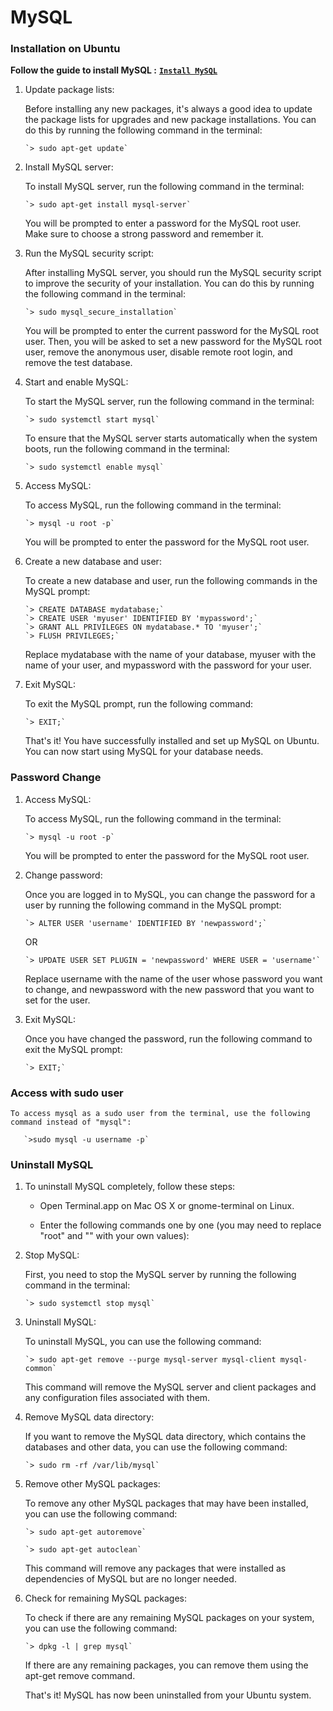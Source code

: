 # **MySQL**


### **Installation on Ubuntu**

**Follow the guide to install MySQL :**   [**`Install MySQL`**](https://dev.mysql.com/doc/mysql-apt-repo-quick-guide/en/)

 1. Update package lists:

    Before installing any new packages, it's always a good idea to update the package lists for upgrades and new package installations. You can do this by running the following command in the terminal:

        `> sudo apt-get update`

 2. Install MySQL server:

    To install MySQL server, run the following command in the terminal:

        `> sudo apt-get install mysql-server`

    You will be prompted to enter a password for the MySQL root user. Make sure to choose a strong password and remember it.

 3. Run the MySQL security script:
    
    After installing MySQL server, you should run the MySQL security script to improve the security of your installation. You can do this by running the following command in the terminal:

        `> sudo mysql_secure_installation`

    You will be prompted to enter the current password for the MySQL root user. Then, you will be asked to set a new password for the MySQL root user, remove the anonymous user, disable remote root login, and remove the test database.

 4. Start and enable MySQL:

    To start the MySQL server, run the following command in the terminal:
 
        `> sudo systemctl start mysql`

    To ensure that the MySQL server starts automatically when the system boots, run the following command in the terminal:   

        `> sudo systemctl enable mysql` 

 5. Access MySQL:
    
    To access MySQL, run the following command in the terminal:

        `> mysql -u root -p`

    You will be prompted to enter the password for the MySQL root user.

 6. Create a new database and user:
    
    To create a new database and user, run the following commands in the MySQL prompt:

        `> CREATE DATABASE mydatabase;`
        `> CREATE USER 'myuser' IDENTIFIED BY 'mypassword';`
        `> GRANT ALL PRIVILEGES ON mydatabase.* TO 'myuser';`
        `> FLUSH PRIVILEGES;`
    
    Replace mydatabase with the name of your database, myuser with the name of your user, and mypassword with the password for your user.

 7. Exit MySQL:
    
    To exit the MySQL prompt, run the following command:

        `> EXIT;`

    That's it! You have successfully installed and set up MySQL on Ubuntu. You can now start using MySQL for your database needs.



### **Password Change** 

 1. Access MySQL:
    
    To access MySQL, run the following command in the terminal:

        `> mysql -u root -p`

    You will be prompted to enter the password for the MySQL root user.
          
 2. Change password:

    Once you are logged in to MySQL, you can change the password for a user by running the following command in the MySQL prompt:      

        `> ALTER USER 'username' IDENTIFIED BY 'newpassword';`

    OR

        `> UPDATE USER SET PLUGIN = 'newpassword' WHERE USER = 'username'`   

    Replace username with the name of the user whose password you want to change, and newpassword with the new password that you want to set for the user.

 3. Exit MySQL:

    Once you have changed the password, run the following command to exit the MySQL prompt:
    
        `> EXIT;`


### **Access with sudo user**

    To access mysql as a sudo user from the terminal, use the following command instead of "mysql":
     
       `>sudo mysql -u username -p`

 
### **Uninstall MySQL**

 1. To  uninstall MySQL completely, follow these steps:
  
    * Open Terminal.app on Mac OS X or gnome-terminal on Linux.
        
    * Enter the following commands one by one (you may need to replace "root" and "" with your own values):


 1. Stop MySQL:
    
    First, you need to stop the MySQL server by running the following command in the terminal:

        `> sudo systemctl stop mysql`

 2. Uninstall MySQL:

    To uninstall MySQL, you can use the following command:

        `> sudo apt-get remove --purge mysql-server mysql-client mysql-common`

    This command will remove the MySQL server and client packages and any configuration files associated with them.

 3. Remove MySQL data directory:
    
    If you want to remove the MySQL data directory, which contains the databases and other data, you can use the following command:

        `> sudo rm -rf /var/lib/mysql`

 4. Remove other MySQL packages:

    To remove any other MySQL packages that may have been installed, you can use the following command:

        `> sudo apt-get autoremove`

        `> sudo apt-get autoclean`

    This command will remove any packages that were installed as dependencies of MySQL but are no longer needed.

 5. Check for remaining MySQL packages:

    To check if there are any remaining MySQL packages on your system, you can use the following command:

        `> dpkg -l | grep mysql`

    If there are any remaining packages, you can remove them using the apt-get remove command.


    That's it! MySQL has now been uninstalled from your Ubuntu system.

